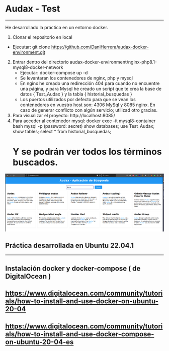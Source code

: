 # Audax -  Test 
---------------
He desarrollado la práctica en un entorno docker.
1)  Clonar el repositorio en local  
   - Ejecutar: git clone https://github.com/DaniHerrera/audax-docker-environment.git
2) Entrar dentro del directorio audax-docker-environment/nginx-php8.1-mysql8-docker-network
   - Ejecutar: docker-compose up -d 
   - Se levantaran los contenedores de nginx, php y mysql
   - En nginx he creado una redirección 404 para cuando no encuentre una página, y para Mysql he creado un script que
     te crea la base de datos { Test_Audax } y la tabla { historial_busquedas }
   - Los puertos utilizados por defecto para que se vean los contenedores en vuestro host son:  4306 MySql y 8085 nginx.
     En caso de generar conflicto con algún servicio; utilizad otro gracias.
3)  Para visualizar el proyecto:  http://localhost:8085/
4)  Para acceder al contenedor mysql:
    docker exec -it mysql8-container bash
    mysql -p (password: secret)
    show databases;
    use Test_Audax;
    show tables;
    select * from historial_busquedas;
    # Y se podrán ver todos los términos buscados.


![index Audax](/images/audax.png)

## Práctica desarrollada en Ubuntu 22.04.1
------------------------------------------

## Instalación docker y docker-compose  ( de DigitalOcean )
## https://www.digitalocean.com/community/tutorials/how-to-install-and-use-docker-on-ubuntu-20-04
## https://www.digitalocean.com/community/tutorials/how-to-install-and-use-docker-compose-on-ubuntu-20-04-es
